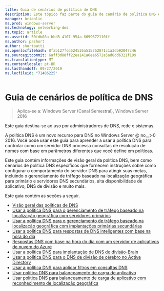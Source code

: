 ```yaml
---
title: Guia de cenários de política de DNS
description: Este tópico faz parte do guia de cenário de política DNS do Windows Server 2016
manager: brianlic
ms.prod: windows-server
ms.technology: networking-dns
ms.topic: article
ms.assetid: 50fdb08a-bbd8-4107-954a-6699672110ff
ms.author: pashort
author: shortpatti
ms.openlocfilehash: 8fab127fcd524526a515752871c1a3db92047c46
ms.sourcegitcommit: 6aff3d88ff22ea141a6ea6572a5ad8dd6321f199
ms.translationtype: MT
ms.contentlocale: pt-BR
ms.lasthandoff: 09/27/2019
ms.locfileid: "71406225"
---
```

# <a name="dns-policy-scenario-guide"></a>Guia de cenários de política de DNS

>Aplica-se a: Windows Server (Canal Semestral), Windows Server 2016

Este guia destina-se ao uso por administradores de DNS, rede e sistemas.  
  
A política DNS é um novo recurso para DNS no Windows Server @ no__t-0 2016. Você pode usar este guia para aprender a usar a política DNS para controlar como um servidor DNS processa consultas de resolução de nomes com base em parâmetros diferentes que você define em políticas.   
  
Este guia contém informações de visão geral da política DNS, bem como cenários de política DNS específicos que fornecem instruções sobre como configurar o comportamento do servidor DNS para atingir suas metas, incluindo o gerenciamento de tráfego baseado na localização geográfica para primário e servidores DNS secundários, alta disponibilidade de aplicativo, DNS de divisão e muito mais.  
  
Este guia contém as seções a seguir.  
  
- [Visão geral das políticas de DNS](DNS-Policies-Overview.md)  
- [Usar a política DNS para o gerenciamento de tráfego baseado na localização geográfica com servidores primários](primary-geo-location.md)  
- [Usar a política DNS para o gerenciamento de tráfego baseado na localização geográfica com implantações primárias secundárias](primary-secondary-geo-location.md)  
- [Usar a política DNS para respostas de DNS inteligentes com base na hora do dia](dns-tod-intelligent.md)
- [Respostas DNS com base na hora do dia com um servidor de aplicativos de nuvem do Azure](dns-tod-azure-cloud-app-server.md)
- [Usar a política DNS para implantação de DNS de divisão-Brain](split-brain-DNS-deployment.md)
- [Usar a política DNS para o DNS de divisão de cérebro no Active Directory](dns-sb-with-ad.md)
- [Usar a política DNS para aplicar filtros em consultas DNS](apply-filters-on-dns-queries.md)
- [Usar política DNS para balanceamento de carga de aplicativo](app-lb.md)
- [Usar política DNS para balanceamento de carga de aplicativo com reconhecimento de localização geográfica](app-lb-geo.md)

